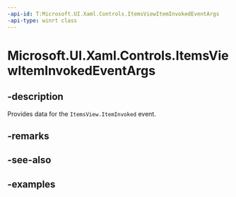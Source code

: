 ```yaml
---
-api-id: T:Microsoft.UI.Xaml.Controls.ItemsViewItemInvokedEventArgs
-api-type: winrt class
---
```


# Microsoft.UI.Xaml.Controls.ItemsViewItemInvokedEventArgs

<!--
public sealed class ItemsViewItemInvokedEventArgs
-->


## -description

Provides data for the `ItemsView.ItemInvoked` event.

## -remarks

## -see-also

## -examples


